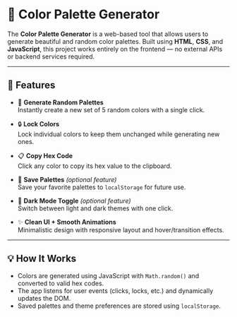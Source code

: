 # 🎨 Color Palette Generator

The **Color Palette Generator** is a web-based tool that allows users to generate beautiful and random color palettes. Built using **HTML**, **CSS**, and **JavaScript**, this project works entirely on the frontend — no external APIs or backend services required.

---

## 🚀 Features

- 🔀 **Generate Random Palettes**  
  Instantly create a new set of 5 random colors with a single click.

- 🔒 **Lock Colors**  
  Lock individual colors to keep them unchanged while generating new ones.

- 📋 **Copy Hex Code**  
  Click any color to copy its hex value to the clipboard.

- 💾 **Save Palettes** *(optional feature)*  
  Save your favorite palettes to `localStorage` for future use.

- 🌙 **Dark Mode Toggle** *(optional feature)*  
  Switch between light and dark themes with one click.

- ✨ **Clean UI + Smooth Animations**  
  Minimalistic design with responsive layout and hover/transition effects.

---

## 💡 How It Works

- Colors are generated using JavaScript with `Math.random()` and converted to valid hex codes.
- The app listens for user events (clicks, locks, etc.) and dynamically updates the DOM.
- Saved palettes and theme preferences are stored using `localStorage`.


